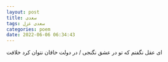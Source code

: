 ```yaml
---
layout: post
title: سعدی
tags: سعدی غزل
categories: poem
date: 2022-06-06 06:34:43
---
```


ای عقل نگفتم که تو در عشق نگنجی / در دولت خاقان نتوان کرد خلافت
